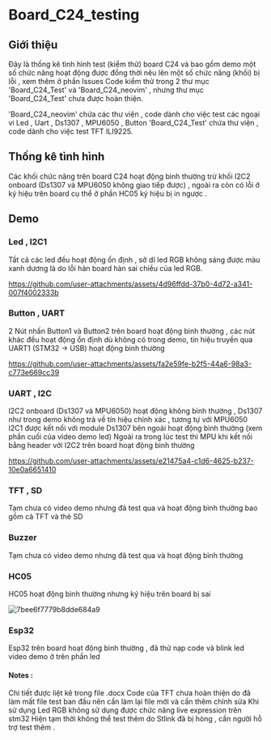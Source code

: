 # Board_C24_testing
## Giới thiệu 
  Đây là thống kê tình hình test (kiểm thử) board C24 và bao gồm demo một số chức năng hoạt động được đồng thời nêu lên một số chức năng (khối) bị lỗi , xem thêm ở phần Issues 
  Code kiểm thử trong 2 thư mục 'Board_C24_Test' và 'Board_C24_neovim'  , nhưng thư mục 'Board_C24_Test' chưa được hoàn thiện.
  
  'Board_C24_neovim' chứa các thư viện , code dành cho việc test các ngoại vi Led , Uart , Ds1307 , MPU6050 , Button
  'Board_C24_Test' chứa thư viện , code dành cho việc test TFT ILI9225.
  
## Thống kê tình hình 

  Các khối chức năng trên board C24 hoạt động bình thường trừ khối I2C2 onboard (Ds1307 và MPU6050 không giao tiếp được) , ngoài ra còn có lỗi ở ký hiệu trên board cụ thể ở phần HC05 ký hiệu bị in ngược .
  
## Demo 

### Led , I2C1
  Tất cả các led đều hoạt động ổn định , sở dĩ led RGB không sáng được màu xanh dương là do lỗi hàn board hàn sai chiều của led RGB.
  
https://github.com/user-attachments/assets/4d96ffdd-37b0-4d72-a341-007f4002333b

### Button , UART
  2 Nút nhấn Button1 và Button2 trên board hoạt động bình thường , các nút khác đều hoạt động ổn định dù không có trong demo, tín hiệu truyền qua UART1 (STM32 -> USB) hoạt động bình thường

https://github.com/user-attachments/assets/fa2e59fe-b2f5-44a6-98a3-c773e669cc39


### UART , I2C 
  I2C2 onboard (Ds1307 và MPU6050) hoạt động không bình thường , Ds1307 như trong demo không trả về tín hiệu chính xác , tương tự với MPU6050 
  I2C1 được kết nối với module Ds1307 bên ngoài hoạt động bình thường (xem phần cuối của video demo led)
  Ngoài ra trong lúc test thì MPU khi kết nối bằng header với I2C2 trên board hoạt động bình thường

https://github.com/user-attachments/assets/e21475a4-c1d6-4625-b237-10e0a6651410


### TFT , SD
  Tạm chưa có video demo nhưng đã test qua và hoạt động bình thường bao gồm cả TFT và thẻ SD 

### Buzzer
  Tạm chưa có video demo nhưng đã test qua và hoạt động bình thường

### HC05
  HC05 hoạt động bình thường nhưng ký hiệu trên board bị sai 
  
  ![7bee6f7779b8dde684a9](https://github.com/user-attachments/assets/641131f6-7fa7-41f3-86e0-e5adf9844518)

### Esp32 
  Esp32 trên board hoạt động bình thường , đã thử nạp code và blink led video demo ở trên phần led 

#### Notes : 
   Chi tiết được liệt kê trong file .docx
   Code của TFT chưa hoàn thiện do đã làm mất file test ban đầu nên cần làm lại file mới và cần thêm chỉnh sửa 
   Khi sử dụng Led RGB không sử dụng được chức năng live expression trên stm32 
    Hiện tạm thời không thể test thêm do Stlink đã bị hỏng , cần người hỗ trợ test thêm .

    
  
